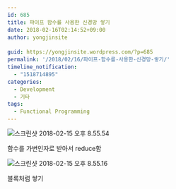 ```yaml
---
id: 685
title: 파이프 함수를 사용한 신경망 쌓기
date: 2018-02-16T02:14:52+09:00
author: yongjinsite

guid: https://yongjinsite.wordpress.com/?p=685
permalink: '/2018/02/16/파이프-함수를-사용한-신경망-쌓기/'
timeline_notification:
  - "1518714895"
categories:
  - Development
  - 기타
tags:
  - Functional Programming
---
```

<img class="alignnone size-full wp-image-684" src="https://raw.githubusercontent.com/16Yongjin/16Yongjin.github.io/master/wp-content/uploads/2018/02/e18489e185b3e1848fe185b3e18485e185b5e186abe18489e185a3e186ba-2018-02-15-e1848be185a9e18492e185ae-8-55-54.png" alt="스크린샷 2018-02-15 오후 8.55.54" width="1118" height="276" srcset="https://raw.githubusercontent.com/16Yongjin/16Yongjin.github.io/master/wp-content/uploads/2018/02/e18489e185b3e1848fe185b3e18485e185b5e186abe18489e185a3e186ba-2018-02-15-e1848be185a9e18492e185ae-8-55-54.png 1118w, https://raw.githubusercontent.com/16Yongjin/16Yongjin.github.io/master/wp-content/uploads/2018/02/e18489e185b3e1848fe185b3e18485e185b5e186abe18489e185a3e186ba-2018-02-15-e1848be185a9e18492e185ae-8-55-54-300x74.png 300w, https://raw.githubusercontent.com/16Yongjin/16Yongjin.github.io/master/wp-content/uploads/2018/02/e18489e185b3e1848fe185b3e18485e185b5e186abe18489e185a3e186ba-2018-02-15-e1848be185a9e18492e185ae-8-55-54-768x190.png 768w, https://raw.githubusercontent.com/16Yongjin/16Yongjin.github.io/master/wp-content/uploads/2018/02/e18489e185b3e1848fe185b3e18485e185b5e186abe18489e185a3e186ba-2018-02-15-e1848be185a9e18492e185ae-8-55-54-1024x253.png 1024w, https://raw.githubusercontent.com/16Yongjin/16Yongjin.github.io/master/wp-content/uploads/2018/02/e18489e185b3e1848fe185b3e18485e185b5e186abe18489e185a3e186ba-2018-02-15-e1848be185a9e18492e185ae-8-55-54-1000x247.png 1000w, https://raw.githubusercontent.com/16Yongjin/16Yongjin.github.io/master/wp-content/uploads/2018/02/e18489e185b3e1848fe185b3e18485e185b5e186abe18489e185a3e186ba-2018-02-15-e1848be185a9e18492e185ae-8-55-54-800x197.png 800w" sizes="(max-width: 1118px) 100vw, 1118px" />

함수를 가변인자로 받아서 reduce함

<img class="alignnone size-full wp-image-683" src="https://raw.githubusercontent.com/16Yongjin/16Yongjin.github.io/master/wp-content/uploads/2018/02/e18489e185b3e1848fe185b3e18485e185b5e186abe18489e185a3e186ba-2018-02-15-e1848be185a9e18492e185ae-8-55-16-e1518714628410.png" alt="스크린샷 2018-02-15 오후 8.55.16" width="1730" height="933" srcset="https://raw.githubusercontent.com/16Yongjin/16Yongjin.github.io/master/wp-content/uploads/2018/02/e18489e185b3e1848fe185b3e18485e185b5e186abe18489e185a3e186ba-2018-02-15-e1848be185a9e18492e185ae-8-55-16-e1518714628410.png 1730w, https://raw.githubusercontent.com/16Yongjin/16Yongjin.github.io/master/wp-content/uploads/2018/02/e18489e185b3e1848fe185b3e18485e185b5e186abe18489e185a3e186ba-2018-02-15-e1848be185a9e18492e185ae-8-55-16-e1518714628410-300x162.png 300w, https://raw.githubusercontent.com/16Yongjin/16Yongjin.github.io/master/wp-content/uploads/2018/02/e18489e185b3e1848fe185b3e18485e185b5e186abe18489e185a3e186ba-2018-02-15-e1848be185a9e18492e185ae-8-55-16-e1518714628410-768x414.png 768w, https://raw.githubusercontent.com/16Yongjin/16Yongjin.github.io/master/wp-content/uploads/2018/02/e18489e185b3e1848fe185b3e18485e185b5e186abe18489e185a3e186ba-2018-02-15-e1848be185a9e18492e185ae-8-55-16-e1518714628410-1024x552.png 1024w, https://raw.githubusercontent.com/16Yongjin/16Yongjin.github.io/master/wp-content/uploads/2018/02/e18489e185b3e1848fe185b3e18485e185b5e186abe18489e185a3e186ba-2018-02-15-e1848be185a9e18492e185ae-8-55-16-e1518714628410-1000x539.png 1000w, https://raw.githubusercontent.com/16Yongjin/16Yongjin.github.io/master/wp-content/uploads/2018/02/e18489e185b3e1848fe185b3e18485e185b5e186abe18489e185a3e186ba-2018-02-15-e1848be185a9e18492e185ae-8-55-16-e1518714628410-556x300.png 556w" sizes="(max-width: 1730px) 100vw, 1730px" /> 

블록처럼 쌓기